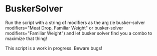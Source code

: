 
# BuskerSolver

Run the script with a string of modifiers as the arg (ie busker-solver modifiers="Meat Drop, Familiar Weight" or busker-solver modifiers="Familiar Weight") and let busker solver find you a combo to maximize that thing!

This script is a work in progress. Beware bugs!

